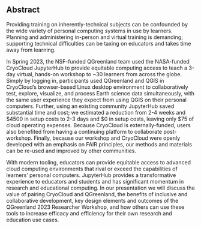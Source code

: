 ## Abstract

Providing training on inherently-technical subjects can be confounded by the wide
variety of personal computing systems in use by learners. Planning and administering
in-person and virtual training is demanding; supporting technical difficulties can be
taxing on educators and takes time away from learning.

In Spring 2023, the NSF-funded QGreenland team used the NASA-funded CryoCloud JupyterHub
to provide equitable computing access to teach a 3-day virtual, hands-on workshop to ~30
learners from across the globe. Simply by logging in, participants used QGreenland and
QGIS in CryoCloud’s browser-based Linux desktop environment to collaboratively test,
explore, visualize, and process Earth science data simultaneously, with the same user
experience they expect from using QGIS on their personal computers. Further, using an
existing community JupyterHub saved substantial time and cost; we estimated a reduction
from 2-4 weeks and $4500 in setup costs to 2-3 days and $0 in setup costs, leaving only
$75 of cloud operating expenses. Because CryoCloud is externally-funded, users also
benefited from having a continuing platform to collaborate post-workshop. Finally,
because our workshop and CryoCloud were openly developed with an emphasis on FAIR
principles, our methods and materials can be re-used and improved by other communities.

With modern tooling, educators can provide equitable access to advanced cloud computing
environments that rival or exceed the capabilities of learners’ personal computers.
JupyterHub provides a transformative experience to educators and students and has
significant momentum in research and educational computing. In our presentation we will
discuss the value of pairing CryoCloud and QGreenland, the benefits of inclusive and
collaborative development, key design elements and outcomes of the QGreenland 2023
Researcher Workshop, and how others can use these tools to increase efficacy and
efficiency for their own research and education use cases.
